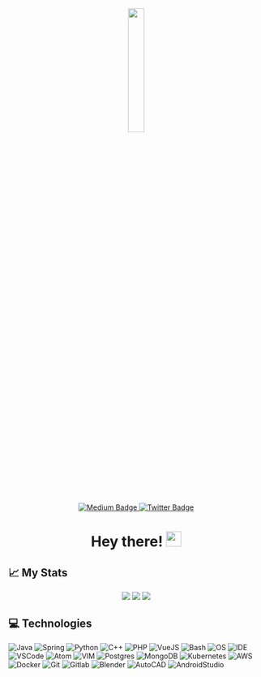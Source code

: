 <div id="header" align="center">
  <img src="https://media.giphy.com/media/LMcB8XospGZO8UQq87/giphy.gif" width="25%" height="25%"/>
  
  <div id="badges">
    <a href="https://msakinom.medium.com">
      <img src="https://img.shields.io/badge/Medium-black?style=for-the-badge&logo=medium&logoColor=white" alt="Medium Badge"/>
    </a>
    <a href="https://twitter.com/msakin0m">
      <img src="https://img.shields.io/badge/Twitter-blue?style=for-the-badge&logo=twitter&logoColor=white" alt="Twitter Badge"/>
    </a>
 </div>
  
  <h1>
    Hey there!
    <img src="https://media.giphy.com/media/hvRJCLFzcasrR4ia7z/giphy.gif" width="30px"/>
  </h1>
</div>

## 📈 My Stats

<div align="center">
  <img src="http://github-readme-streak-stats.herokuapp.com?user=msakinom&theme=dark&background=000000">
  <img src="https://github-readme-stats.vercel.app/api?username=msakinom&count_private=true&show_icons=true&theme=radical">
  <img src="https://github-readme-stats.vercel.app/api/top-langs/?username=msakinom&langs_count=8&layout=compact&theme=vision-friendly-dark">
</div>

## ‍💻 Technologies

![Java](https://img.shields.io/badge/Language-Java-informational?style=flat&logo=Java&logoColor=white&color=007396)
![Spring](https://img.shields.io/badge/Framework-Spring-informational?style=flat&logo=Spring&logoColor=6DB33F&color=6DB33F)
![Python](https://img.shields.io/badge/Language-Python-informational?style=flat&logo=Python&logoColor=white&color=3776AB)
![C++](https://img.shields.io/badge/Language-C++-informational?style=flat&logo=C++&logoColor=white&color=3886AB)
![PHP](https://img.shields.io/badge/Language-PHP-informational?style=flat&logo=PHP&logoColor=white&color=3776AB)
![VueJS](https://img.shields.io/badge/Framework-Vue.JS-informational?style=flat&logo=Vue.JS&logoColor=white&color=3AA148)
![Bash](https://img.shields.io/badge/Shell-Bash-informational?style=flat&logo=GnuBash&logoColor=white&color=4EAA25)
![OS](https://img.shields.io/badge/OS-ArchLinux-informational?style=flat&logo=ArchLinux&logoColor=1793D1&color=1793D1)
![IDE](https://img.shields.io/badge/IDE-IntelliJ-informational?style=flat&logo=IntelliJIDEA&logoColor=white&color=2BBC8A)
![VSCode](https://img.shields.io/badge/Editor-VSCode-informational?style=flat&logo=VisualStudioCode&logoColor=white&color=42ADF5)
![Atom](https://img.shields.io/badge/Editor-Atom-informational?style=flat&logo=Atom&logoColor=white&color=2bbc8a)
![VIM](https://img.shields.io/badge/Editor-Vim-informational?style=flat&logo=VIM&logoColor=019733&color=019733)
![Postgres](https://img.shields.io/badge/Tool-Postgres-informational?style=flat&logo=Postgresql&logoColor=white&color=4169E1)
![MongoDB](https://img.shields.io/badge/Tool-MongoDB-informational?style=flat&logo=MongoDB&logoColor=white&color=43bF54)
![Kubernetes](https://img.shields.io/badge/Tool-Kubernetes-informational?style=flat&logo=Kubernetes&logoColor=326CE5&color=326CE5)
![AWS](https://img.shields.io/badge/Cloud-AWS-informational?style=flat&logo=AmazonAWS&logoColor=white&color=232F3E)
![Docker](https://img.shields.io/badge/Tool-Docker-informational?style=flat&logo=Docker&logoColor=2496ED&color=2496ED)
![Git](https://img.shields.io/badge/VCS-Git-informational?style=flat&logo=Git&logoColor=F05032&color=F05032)
![Gitlab](https://img.shields.io/badge/CI/CD-Gitlab-informational?style=flat&logo=Gitlab&logoColor=white&color=FCA121)
![Blender](https://img.shields.io/badge/Tool-Blender-informational?style=flat&logo=Blender&logoColor=white&color=F57231)
![AutoCAD](https://img.shields.io/badge/Tool-AutoCAD-informational?style=flat&logo=AutoCAD&logoColor=white&color=E35252)
![AndroidStudio](https://img.shields.io/badge/Tool-AndroidStudio-informational?style=flat&logo=AndroidStudio&logoColor=white&color=44C776)


